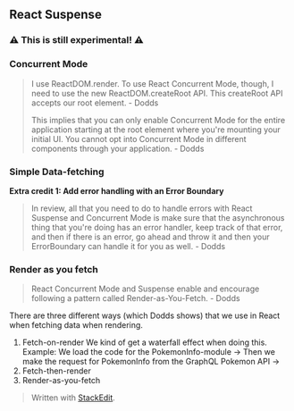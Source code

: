 ## React Suspense

### ⚠ This is still experimental! ⚠ 

### Concurrent Mode

> I use ReactDOM.render. To use React Concurrent Mode, though, I need to use the new ReactDOM.createRoot API. This createRoot API accepts our root element. - Dodds
> 
> This implies that you can only enable Concurrent Mode for the entire application starting at the root element where you're mounting your initial UI. You cannot opt into Concurrent Mode in different components through your application. - Dodds

### Simple Data-fetching

**Extra credit 1: Add error handling with an Error Boundary**
>In review, all that you need to do to handle errors with React Suspense and Concurrent Mode is make sure that the asynchronous thing that you're doing has an error handler, keep track of that error, and then if there is an error, go ahead and throw it and then your ErrorBoundary can handle it for you as well. - Dodds

### Render as you fetch

>React Concurrent Mode and Suspense enable and encourage following a pattern called Render-as-You-Fetch. - Dodds

There are three different ways (which Dodds shows) that we use in React when fetching data when rendering.

1. Fetch-on-render We kind of get a waterfall effect when doing this. 
	Example:
	We load the code for the PokemonInfo-module -> Then we make the request for PokemonInfo from the GraphQL Pokemon API -> 
2. Fetch-then-render
3. Render-as-you-fetch



> Written with [StackEdit](https://stackedit.io/).
<!--stackedit_data:
eyJoaXN0b3J5IjpbLTgwODIyMDk5MywyMjYwMDgwNDUsLTE2MT
EwODA5ODksLTgyNTUxMTU4M119
-->